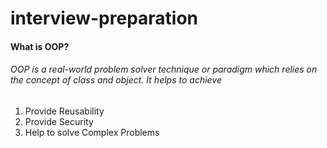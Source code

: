 # interview-preparation

#### What is OOP?
###### OOP is a real-world problem solver technique or paradigm which relies on the concept of class and object. It helps to achieve
1. Provide Reusability
1. Provide Security
1. Help to solve Complex Problems
